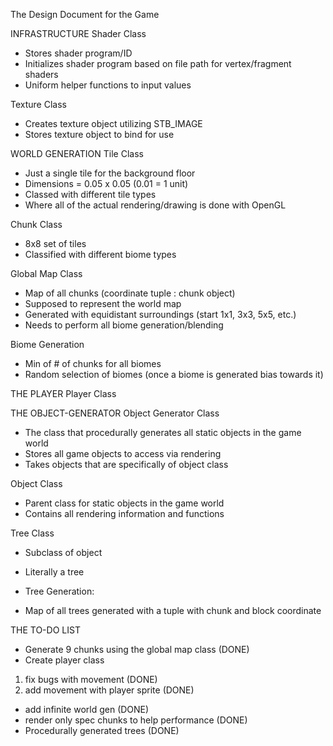 The Design Document for the Game

INFRASTRUCTURE
Shader Class
- Stores shader program/ID
- Initializes shader program based on file path for vertex/fragment shaders
- Uniform helper functions to input values

Texture Class
- Creates texture object utilizing STB_IMAGE
- Stores texture object to bind for use

WORLD GENERATION
Tile Class
- Just a single tile for the background floor
- Dimensions = 0.05 x 0.05 (0.01 = 1 unit)
- Classed with different tile types
- Where all of the actual rendering/drawing is done with OpenGL

Chunk Class
- 8x8 set of tiles
- Classified with different biome types

Global Map Class
- Map of all chunks (coordinate tuple : chunk object)
- Supposed to represent the world map
- Generated with equidistant surroundings (start 1x1, 3x3, 5x5, etc.)
- Needs to perform all biome generation/blending

Biome Generation
- Min of # of chunks for all biomes
- Random selection of biomes (once a biome is generated bias towards it)

THE PLAYER
Player Class

THE OBJECT-GENERATOR
Object Generator Class
- The class that procedurally generates all static objects in the game world
- Stores all game objects to access via rendering
- Takes objects that are specifically of object class

Object Class
- Parent class for static objects in the game world
- Contains all rendering information and functions

Tree Class
- Subclass of object
- Literally a tree

- Tree Generation:
* Map of all trees generated with a tuple with chunk and block coordinate

THE TO-DO LIST
- Generate 9 chunks using the global map class (DONE)
- Create player class
1. fix bugs with movement (DONE)
2. add movement with player sprite (DONE)
- add infinite world gen (DONE)
- render only spec chunks to help performance (DONE)
- Procedurally generated trees (DONE)